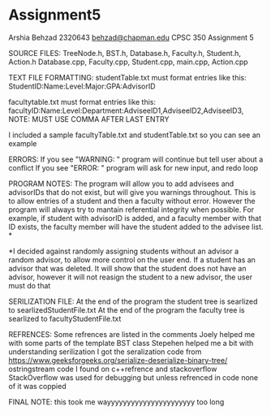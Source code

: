 # Assignment5

Arshia Behzad
2320643
behzad@chapman.edu
CPSC 350
Assignment 5

SOURCE FILES: 
TreeNode.h, BST.h, Database.h, Faculty.h, Student.h, Action.h
Database.cpp, Faculty.cpp, Student.cpp, main.cpp, Action.cpp

TEXT FILE FORMATTING:
studentTable.txt must format entries like this:
StudentID:Name:Level:Major:GPA:AdvisorID

facultytable.txt must format entries like this:
facultyID:Name:Level:Department:AdviseeID1,AdviseeID2,AdviseeID3, 
NOTE: MUST USE COMMA AFTER LAST ENTRY

I included a sample facultyTable.txt and studentTable.txt so you can see an example

ERRORS:
If you see "WARNING: " program will continue but tell user about a conflict
If you see "ERROR: " program will ask for new input, and redo loop

PROGRAM NOTES:
The program will allow you to add advisees and advisorIDs that do not exist, but
will give you warnings throughout. This is to allow entries of a student and then 
a faculty without error. However the program will always try to mantain referential 
integrity when possible. For example, if student with advisorID is added, and a faculty
member with that ID exists, the faculty member will have the student added to the advisee
list. *

*I decided against randomly assigning students without an advisor a random advisor, to 
allow more control on the user end. If a student has an advisor that was deleted. It will
show that the student does not have an advisor, however it will not reasign the student
to a new advisor, the user must do that 

SERILIZATION FILE:
At the end of the program the student tree is searlized to searlizedStudentFile.txt
At the end of the program the faculty tree is searlized to facultyStudentFile.txt

REFRENCES:
Some refrences are listed in the comments
Joely helped me with some parts of the template BST class
Stepehen helped me a bit with understanding serilization
I got the seralization code from https://www.geeksforgeeks.org/serialize-deserialize-binary-tree/
ostringstream code I found on c++refrence and stackoverflow
StackOverflow was used for debugging but unless refrenced in code
none of it was coppied 

FINAL NOTE:
this took me wayyyyyyyyyyyyyyyyyyyyyy too long 